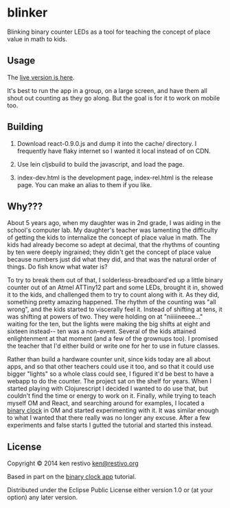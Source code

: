 # blinker

Blinking binary counter LEDs as a tool for teaching the concept of place value in math to kids.

## Usage

The [live version is here](http://restivo.org/blinker).

It's best to run the app in a group, on a large screen, and have them all shout out counting as they go along. But the goal is for it to work on mobile too.

## Building

1. Download react-0.9.0.js and dump it into the cache/ directory. I frequently have flaky internet so I wanted it local instead of on CDN.

2. Use lein cljsbuild to build the javascript, and load the page.

3. index-dev.html is the development page, index-rel.html is the release page.
   You can make an alias to them if you like.

## Why???

About 5 years ago, when my daughter was in 2nd grade, I was aiding in the school's computer lab. My daughter's teacher was lamenting the difficulty of getting the kids to internalize the concept of place value in math. The kids had already become so adept at decimal, that the rhythms of counting by ten were deeply ingrained; they didn't get the concept of place value because numbers just did what they did, and that was the natural order of things. Do fish know what water is?

To try to break them out of that, I solderless-breadboard'ed up a little binary counter out of an Atmel ATTiny12 part and some LEDs, brought it in, showed it to the kids, and challenged them to try to count along with it. As they did, something pretty amazing happened. The rhythm of the counting was "all wrong", and the kids started to viscerally feel it. Instead of shifting at tens, it was shifting at powers of two. They were holding on at "niiiiineeee..." waiting for the ten, but the lights were making the big shifts at eight and sixteen instead-- ten was a non-event. Several of the kids attained enlightenment at that moment (and a few of the grownups too). I promised the teacher that I'd either build or write one for her to use in future classes.

Rather than build a hardware counter unit, since kids today are all about apps, and so that other teachers could use it too, and so that it could use bigger "lights" so a whole class could see, I figured it'd be best to have a webapp to do the counter. The project sat on the shelf for years. When I started playing with Clojurescript I decided I wanted to do use that, but couldn't find the time or energy to work on it. Finally, while trying to teach myself OM and React, and searching around for examples, I located a [binary clock](https://github.com/fredyr/binclock) in OM and started experimenting with it. It was similar enough to what I wanted that there really was no longer any excuse. After a few experiments and false starts I gutted the tutorial and started this instead.

## License

Copyright © 2014 ken restivo <ken@restivo.org>

Based in part on the [binary clock app](https://github.com/fredyr/binclock) tutorial.

Distributed under the Eclipse Public License either version 1.0 or (at your option) any later version.
